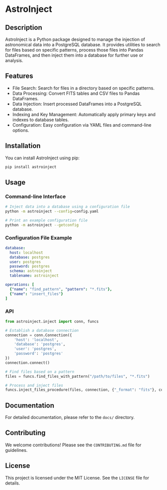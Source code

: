 # AstroInject

## Description

AstroInject is a Python package designed to manage the injection of astronomical data into a PostgreSQL database. It provides utilities to search for files based on specific patterns, process those files into Pandas DataFrames, and then inject them into a database for further use or analysis.

## Features

- File Search: Search for files in a directory based on specific patterns.
- Data Processing: Convert FITS tables and CSV files to Pandas DataFrames.
- Data Injection: Insert processed DataFrames into a PostgreSQL database.
- Indexing and Key Management: Automatically apply primary keys and indexes to database tables.
- Configuration: Easy configuration via YAML files and command-line options.

## Installation

You can install AstroInject using pip:

```bash
pip install astroinject
```

## Usage

### Command-line Interface

```bash
# Inject data into a database using a configuration file
python -m astroinject --config=config.yaml

# Print an example configuration file
python -m astroinject --getconfig
```

### Configuration File Example

```yaml
database:
  host: localhost
  database: postgres
  user: postgres
  password: postgres
  schema: astroinject
  tablename: astroinject

operations: [
  {"name": "find_pattern", "pattern": "*.fits"},
  {"name": "insert_files"}
]
```

### API

```python
from astroinject.inject import conn, funcs

# Establish a database connection
connection = conn.Connection({
    'host': 'localhost',
    'database': 'postgres',
    'user': 'postgres',
    'password': 'postgres'
})
connection.connect()

# Find files based on a pattern
files = funcs.find_files_with_pattern("/path/to/files", "*.fits")

# Process and inject files
funcs.inject_files_procedure(files, connection, {"_format": "fits"}, config_object)
```

## Documentation

For detailed documentation, please refer to the `docs/` directory.

## Contributing

We welcome contributions! Please see the `CONTRIBUTING.md` file for guidelines.

## License

This project is licensed under the MIT License. See the `LICENSE` file for details.

